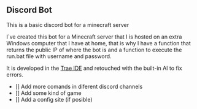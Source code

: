 ## Discord Bot
This is a basic discord bot for a minecraft server

I`ve created this bot for a Minecraft server that I is hosted on an extra Windows computer that I have at home, that is why I have a function that returns the public IP of where the bot is and a function to execute the run.bat file with username and password.

It is developed in the [Trae IDE](https://www.trae.ai) and retouched with the built-in AI to fix errors.

- [] Add more comands in diferent discord channels
- [] Add some kind of game
- [] Add a config site (if posible)

